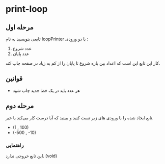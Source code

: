 # print-loop

## مرحله اول

تابعی بنویسید به نام loopPrinter با دو ورودی :

1. عدد شروع
2. عدد پایان

کار این تابع این است که اعداد بین بازه شروع تا پایان را از کم به زیاد در صفحه چاپ کند.

## قوانین

- هر عدد باید در یک خط جدید چاپ شود

## مرحله دوم

تابع ایجاد شده را با ورودی های زیر تست کنید و ببینید که آیا درست کار می‌کند یا خیر.

- (1 , 100)
- (-500 , -10)

### راهنمایی

این تابع خروجی ندارد. (void)

